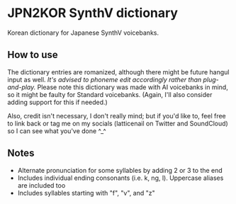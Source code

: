 # JPN2KOR SynthV dictionary
Korean dictionary for Japanese SynthV voicebanks.
## How to use
The dictionary entries are romanized, although there might be future hangul input as well. *It's advised to phoneme edit accordingly rather than plug-and-play.* Please note this dictionary was made with AI voicebanks in mind, so it might be faulty for Standard voicebanks. (Again, I'll also consider adding support for this if needed.)

Also, credit isn't necessary, I don't really mind; but if you'd like to, feel free to link back or tag me on my socials (latticenail on Twitter and SoundCloud) so I can see what you've done ^_^
## Notes
* Alternate pronunciation for some syllables by adding 2 or 3 to the end
* Includes individual ending consonants (i.e. k, ng, l). Uppercase aliases are included too
* Includes syllables starting with "f", "v", and "z"
